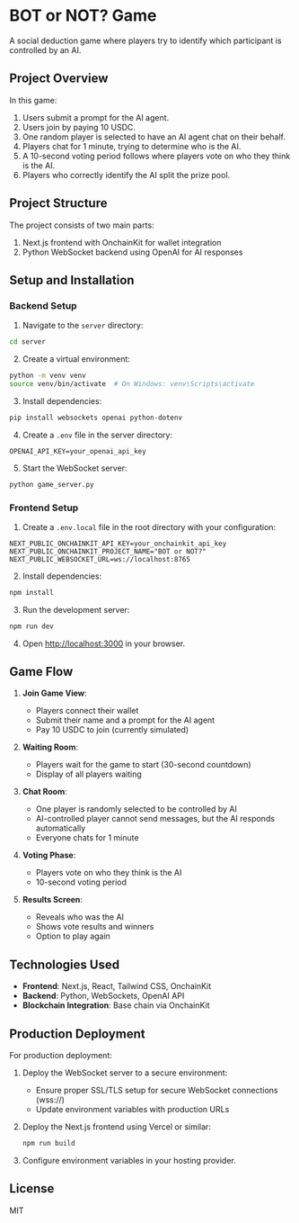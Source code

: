 # BOT or NOT? Game

A social deduction game where players try to identify which participant is controlled by an AI.

## Project Overview

In this game:
1. Users submit a prompt for the AI agent.
2. Users join by paying 10 USDC.
3. One random player is selected to have an AI agent chat on their behalf.
4. Players chat for 1 minute, trying to determine who is the AI.
5. A 10-second voting period follows where players vote on who they think is the AI.
6. Players who correctly identify the AI split the prize pool.

## Project Structure

The project consists of two main parts:
1. Next.js frontend with OnchainKit for wallet integration
2. Python WebSocket backend using OpenAI for AI responses

## Setup and Installation

### Backend Setup

1. Navigate to the `server` directory:
```bash
cd server
```

2. Create a virtual environment:
```bash
python -m venv venv
source venv/bin/activate  # On Windows: venv\Scripts\activate
```

3. Install dependencies:
```bash
pip install websockets openai python-dotenv
```

4. Create a `.env` file in the server directory:
```
OPENAI_API_KEY=your_openai_api_key
```

5. Start the WebSocket server:
```bash
python game_server.py
```

### Frontend Setup

1. Create a `.env.local` file in the root directory with your configuration:
```
NEXT_PUBLIC_ONCHAINKIT_API_KEY=your_onchainkit_api_key
NEXT_PUBLIC_ONCHAINKIT_PROJECT_NAME="BOT or NOT?"
NEXT_PUBLIC_WEBSOCKET_URL=ws://localhost:8765
```

2. Install dependencies:
```bash
npm install
```

3. Run the development server:
```bash
npm run dev
```

4. Open [http://localhost:3000](http://localhost:3000) in your browser.

## Game Flow

1. **Join Game View**:
   - Players connect their wallet
   - Submit their name and a prompt for the AI agent
   - Pay 10 USDC to join (currently simulated)

2. **Waiting Room**:
   - Players wait for the game to start (30-second countdown)
   - Display of all players waiting

3. **Chat Room**:
   - One player is randomly selected to be controlled by AI
   - AI-controlled player cannot send messages, but the AI responds automatically
   - Everyone chats for 1 minute

4. **Voting Phase**:
   - Players vote on who they think is the AI
   - 10-second voting period

5. **Results Screen**:
   - Reveals who was the AI
   - Shows vote results and winners
   - Option to play again

## Technologies Used

- **Frontend**: Next.js, React, Tailwind CSS, OnchainKit
- **Backend**: Python, WebSockets, OpenAI API
- **Blockchain Integration**: Base chain via OnchainKit

## Production Deployment

For production deployment:

1. Deploy the WebSocket server to a secure environment:
   - Ensure proper SSL/TLS setup for secure WebSocket connections (wss://)
   - Update environment variables with production URLs

2. Deploy the Next.js frontend using Vercel or similar:
   ```bash
   npm run build
   ```

3. Configure environment variables in your hosting provider.

## License

MIT
